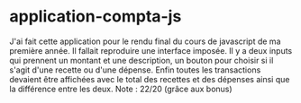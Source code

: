 # application-compta-js
J'ai fait cette application pour le rendu final du cours de javascript de ma première année. Il fallait reproduire une interface imposée. Il y a deux inputs qui prennent un montant et une description, un bouton pour choisir si il s'agit d'une recette ou d'une dépense. Enfin toutes les transactions devaient être affichées avec le total des recettes et des dépenses ainsi que la différence entre les deux. Note : 22/20 (grâce aux bonus)    
